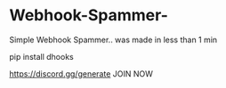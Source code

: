 # Webhook-Spammer-
Simple Webhook Spammer.. was made in less than 1 min 






pip install dhooks



https://discord.gg/generate
JOIN NOW 
